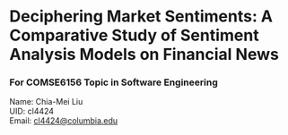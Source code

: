 # Deciphering Market Sentiments: A Comparative Study of Sentiment Analysis Models on Financial News
### For COMSE6156 Topic in Software Engineering 
Name: Chia-Mei Liu <br>
UID: cl4424 <br>
Email: cl4424@columbia.edu
